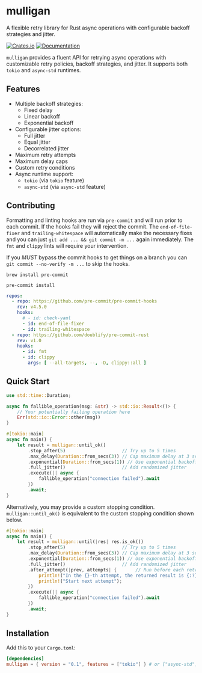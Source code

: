 # mulligan

A flexible retry library for Rust async operations with configurable backoff strategies and jitter.

[![Crates.io](https://img.shields.io/crates/v/mulligan.svg)](https://crates.io/crates/mulligan)
[![Documentation](https://docs.rs/mulligan/badge.svg)](https://docs.rs/mulligan)

`mulligan` provides a fluent API for retrying async operations with customizable retry policies, backoff strategies, and jitter. It supports both `tokio` and `async-std` runtimes.

## Features

- Multiple backoff strategies:
  - Fixed delay
  - Linear backoff
  - Exponential backoff
- Configurable jitter options:
  - Full jitter
  - Equal jitter
  - Decorrelated jitter
- Maximum retry attempts
- Maximum delay caps
- Custom retry conditions
- Async runtime support:
  - `tokio` (via `tokio` feature)
  - `async-std` (via `async-std` feature)

## Contributing

Formatting and linting hooks are run via `pre-commit` and will run prior to each commit. If the hooks fail they will reject the commit. The `end-of-file-fixer` and `trailing-whitespace` will automatically make the necessary fixes and you can just `git add ... && git commit -m ...` again immediately. The `fmt` and `clippy` lints will require your intervention.

If you _MUST_ bypass the commit hooks to get things on a branch you can `git commit --no-verify -m ...` to skip the hooks.

```
brew install pre-commit

pre-commit install
```

```yaml
repos:
  - repo: https://github.com/pre-commit/pre-commit-hooks
    rev: v4.5.0
    hooks:
      # - id: check-yaml
      - id: end-of-file-fixer
      - id: trailing-whitespace
  - repo: https://github.com/doublify/pre-commit-rust
    rev: v1.0
    hooks:
      - id: fmt
      - id: clippy
        args: [ --all-targets, --, -D, clippy::all ]
```

## Quick Start

```rust
use std::time::Duration;

async fn fallible_operation(msg: &str) -> std::io::Result<()> {
    // Your potentially failing operation here
    Err(std::io::Error::other(msg))
}

#[tokio::main]
async fn main() {
    let result = mulligan::until_ok()
        .stop_after(5)                     // Try up to 5 times
        .max_delay(Duration::from_secs(3)) // Cap maximum delay at 3 seconds
        .exponential(Duration::from_secs(1)) // Use exponential backoff
        .full_jitter()                     // Add randomized jitter
        .execute(|| async {
            fallible_operation("connection failed").await
        })
        .await;
}
```

Alternatively, you may provide a custom stopping condition. `mulligan::until_ok()` is equivalent to the custom stopping condition shown below.

```rust
#[tokio::main]
async fn main() {
    let result = mulligan::until(|res| res.is_ok())
        .stop_after(5)                     // Try up to 5 times
        .max_delay(Duration::from_secs(3)) // Cap maximum delay at 3 seconds
        .exponential(Duration::from_secs(1)) // Use exponential backoff
        .full_jitter()                     // Add randomized jitter
        .after_attempt(|prev, attempts| {       // Run before each retry.
            println!("In the {}-th attempt, the returned result is {:?}.", attempts, prev);
            println!("Start next attempt");
        })
        .execute(|| async {
            fallible_operation("connection failed").await
        })
        .await;
}
```

## Installation

Add this to your `Cargo.toml`:

```toml
[dependencies]
mulligan = { version = "0.1", features = ["tokio"] } # or ["async-std"]
```
